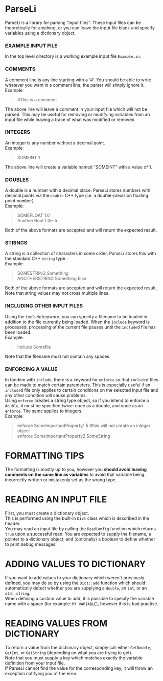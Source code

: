 # ParseLi
ParseLi is a library for parsing "input files".  These input files can be theoretically for anything, or you can leave the input file blank and specify variables using a dictionary object.

### EXAMPLE INPUT FILE
In the top level directory is a working example input file `Example.in`. 

### COMMENTS
A comment line is any line starting with a '#'.  You should be able to write whatever you want in a comment line, the parser will simply ignore it. <br>
Example: <br>
>    #This is a comment

The above line will leave a comment in your input file which will not be parsed.  This may be useful for removing or modifying variables from an input file while leaving a trace of what was modified or removed.

### INTEGERS
An integer is any number without a decimal point. <br>
Example: <br>
>    SOMEINT 1

The above line will create a variable named "SOMEINT" with a value of 1.

### DOUBLES
A double is a number with a decimal place.  ParseLi stores numbers with decimal points via the `double` C++ type (i.e. a double-precision floating point number).  <br>
Example: <br>
>    SOMEFLOAT 1.0 <br>
>    AnotherFloat 1.0e-5

Both of the above formats are accepted and will return the expected result.  

### STRINGS
A string is a collection of characters in some order.  ParseLi stores this with the standard C++ `string` type.  <br>
Example: <br>
>    SOMESTRING Something <br>
>    ANOTHERSTRING Something Else

Both of the above formats are accepted and will return the expected result.  Note that string values may not cross multiple lines. 

### INCLUDING OTHER INPUT FILES
Using the `include` keyword, you can specify a filename to be loaded in addition to the file currently being loaded.  When the `include` keyword is processed, processing of the current file pauses until the `include`d file has been loaded. <br>
Example: <br>
>    include Somefile

Note that the filename must not contain any spaces.

### ENFORCING A VALUE
In tandem with `include`, there is a keyword for `enforce` so that `include`d files can be made to match certain parameters.  This is especially useful if an `include`d file only applies to certain conditions on the selected input file and any other condition will cause problems.  <br>
Using `enforce` creates a string type object, so if you intend to enforce a `double`, it must be specified twice: once as a double, and once as an `enforce`.  The same applies to integers.  <br>
Example: <br>
>    enforce SomeImportantProperty1 5 #this will not create an integer object <br>
>    enforce SomeImportantProperty2 SomeString

# FORMATTING TIPS
The formatting is mostly up to you, however you **should avoid leaving comments on the same line as variables** to avoid that variable being incorrectly written or mistakenly set as the wrong type.  

# READING AN INPUT FILE
First, you must create a dictionary object.  
This is performed using the built-in `Dict` class which is described in the header.  
You may read an input file by calling the `ReadConfig` function which returns `true` upon a successful read.  You are expected to supply the filename, a pointer to a dictionary object, and (optionally) a boolean to define whether to print debug messages.

# ADDING VALUES TO DICTIONARY
If you want to add values to your dictionary which weren't previously defined, you may do so by using the `Dict::add` function which should automatically detect whether you are supplying a `double`, an `int`, or an `std::string`.  
When defining a custom value to add, it is possible to specify the variable name with a space (for example: `MY VARIABLE`), however this is bad practise.  

# READING VALUES FROM DICTIONARY
To return a value from the dictionary object, simply call either `GetDouble`, `GetInt`, or `GetString` (depending on what you are trying to get).  
Note that you must supply a key which matches exactly the variable definition from your input file.  
If ParseLi cannot find the value for the corresponding key, it will throw an exception notifying you of the error.  
